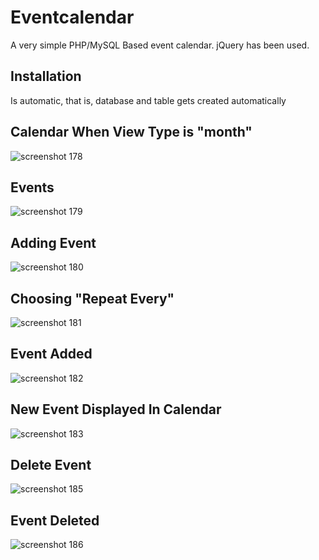 # Eventcalendar
A very simple PHP/MySQL Based event calendar.
jQuery has been used.

## Installation
Is automatic, that is, database and table gets created automatically

## Calendar When View Type is "month"
![screenshot 178](https://cloud.githubusercontent.com/assets/20037817/24586080/e1f18270-17b6-11e7-82e2-59b014885c23.png)

## Events
![screenshot 179](https://cloud.githubusercontent.com/assets/20037817/24586081/e21e22f8-17b6-11e7-9f56-1b6fc12067af.png)

## Adding Event
![screenshot 180](https://cloud.githubusercontent.com/assets/20037817/24586082/e2402858-17b6-11e7-8c61-4f77d58bb953.png)

## Choosing "Repeat Every"
![screenshot 181](https://cloud.githubusercontent.com/assets/20037817/24586083/e2409aea-17b6-11e7-8216-4e02a2bdd144.png)

## Event Added
![screenshot 182](https://cloud.githubusercontent.com/assets/20037817/24586162/e5a3b7f2-17b7-11e7-9d83-6907045c4fbd.png)

## New Event Displayed In Calendar
![screenshot 183](https://cloud.githubusercontent.com/assets/20037817/24586085/e24d5654-17b6-11e7-9614-d1afe6468af1.png)

## Delete Event
![screenshot 185](https://cloud.githubusercontent.com/assets/20037817/24586086/e24f4fd6-17b6-11e7-9995-aa82cacbf037.png)

## Event Deleted
![screenshot 186](https://cloud.githubusercontent.com/assets/20037817/24586163/e5a4838a-17b7-11e7-9677-1d2592b66270.png)
